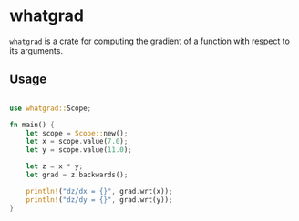 # whatgrad

`whatgrad` is a crate for computing the gradient of a function with respect to its arguments.

## Usage

```rust

use whatgrad::Scope;

fn main() {
    let scope = Scope::new();
    let x = scope.value(7.0);
    let y = scope.value(11.0);

    let z = x * y;
    let grad = z.backwards();

    println!("dz/dx = {}", grad.wrt(x));
    println!("dz/dy = {}", grad.wrt(y));
}

```